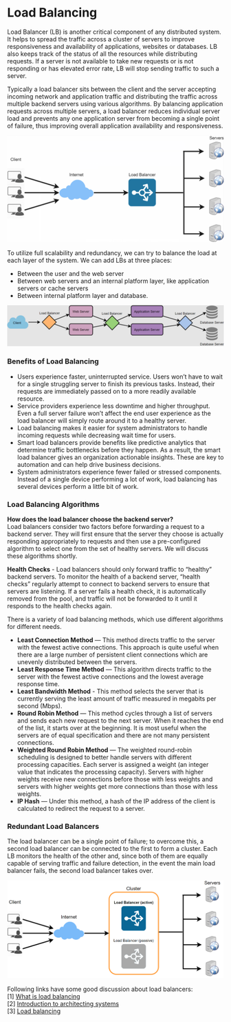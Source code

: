 # Load Balancing

Load Balancer (LB) is another critical component of any distributed system. It helps to spread the traffic across a cluster of servers to improve responsiveness and availability of applications, websites or databases. LB also keeps track of the status of all the resources while distributing requests. If a server is not available to take new requests or is not responding or has elevated error rate, LB will stop sending traffic to such a server.

Typically a load balancer sits between the client and the server accepting incoming network and application traffic and distributing the traffic across multiple backend servers using various algorithms. By balancing application requests across multiple servers, a load balancer reduces individual server load and prevents any one application server from becoming a single point of failure, thus improving overall application availability and responsiveness.

![](<../../.gitbook/assets/image (25) (1) (1) (1) (1) (1).png>)

To utilize full scalability and redundancy, we can try to balance the load at each layer of the system. We can add LBs at three places:

* Between the user and the web server
* Between web servers and an internal platform layer, like application servers or cache servers
* Between internal platform layer and database.

![](<../../.gitbook/assets/image (21) (1) (1).png>)

### Benefits of Load Balancing <a href="#benefits-of-load-balancing" id="benefits-of-load-balancing"></a>

* Users experience faster, uninterrupted service. Users won’t have to wait for a single struggling server to finish its previous tasks. Instead, their requests are immediately passed on to a more readily available resource.
* Service providers experience less downtime and higher throughput. Even a full server failure won’t affect the end user experience as the load balancer will simply route around it to a healthy server.
* Load balancing makes it easier for system administrators to handle incoming requests while decreasing wait time for users.
* Smart load balancers provide benefits like predictive analytics that determine traffic bottlenecks before they happen. As a result, the smart load balancer gives an organization actionable insights. These are key to automation and can help drive business decisions.
* System administrators experience fewer failed or stressed components. Instead of a single device performing a lot of work, load balancing has several devices perform a little bit of work.



### Load Balancing Algorithms <a href="#load-balancing-algorithms" id="load-balancing-algorithms"></a>

**How does the load balancer choose the backend server?**\
Load balancers consider two factors before forwarding a request to a backend server. They will first ensure that the server they choose is actually responding appropriately to requests and then use a pre-configured algorithm to select one from the set of healthy servers. We will discuss these algorithms shortly.

**Health Checks** - Load balancers should only forward traffic to “healthy” backend servers. To monitor the health of a backend server, “health checks” regularly attempt to connect to backend servers to ensure that servers are listening. If a server fails a health check, it is automatically removed from the pool, and traffic will not be forwarded to it until it responds to the health checks again.

There is a variety of load balancing methods, which use different algorithms for different needs.

* **Least Connection Method** — This method directs traffic to the server with the fewest active connections. This approach is quite useful when there are a large number of persistent client connections which are unevenly distributed between the servers.
* **Least Response Time Method** — This algorithm directs traffic to the server with the fewest active connections and the lowest average response time.
* **Least Bandwidth Method** - This method selects the server that is currently serving the least amount of traffic measured in megabits per second (Mbps).
* **Round Robin Method** — This method cycles through a list of servers and sends each new request to the next server. When it reaches the end of the list, it starts over at the beginning. It is most useful when the servers are of equal specification and there are not many persistent connections.
* **Weighted Round Robin Method** — The weighted round-robin scheduling is designed to better handle servers with different processing capacities. Each server is assigned a weight (an integer value that indicates the processing capacity). Servers with higher weights receive new connections before those with less weights and servers with higher weights get more connections than those with less weights.
* **IP Hash** — Under this method, a hash of the IP address of the client is calculated to redirect the request to a server.

### Redundant Load Balancers <a href="#redundant-load-balancers" id="redundant-load-balancers"></a>

The load balancer can be a single point of failure; to overcome this, a second load balancer can be connected to the first to form a cluster. Each LB monitors the health of the other and, since both of them are equally capable of serving traffic and failure detection, in the event the main load balancer fails, the second load balancer takes over.

![](<../../.gitbook/assets/image (24) (1) (1) (1).png>)

Following links have some good discussion about load balancers:\
\[1] [What is load balancing](https://avinetworks.com/what-is-load-balancing/)\
\[2] [Introduction to architecting systems](https://lethain.com/introduction-to-architecting-systems-for-scale/)\
\[3] [Load balancing](https://en.wikipedia.org/wiki/Load\_balancing\_\(computing\))
